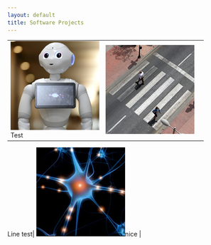 ```yaml
---
layout: default
title: Software Projects
---
```


|         |           |             |
|:-------------|:------------------|:------|
| ![](assets/pepper.png)  <br>Test| ![](assets/crosswalk.png) 

Line test| ![](assets/neuron.png)nice  |
